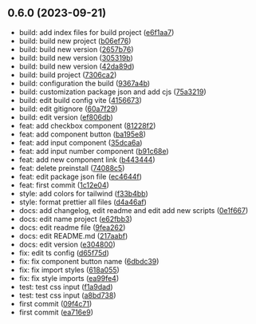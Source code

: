 ## 0.6.0 (2023-09-21)

* build: add index files for build project ([e6f1aa7](https://github.com/maxim-abro/mm-ui/commit/e6f1aa7))
* build: build new project ([b06ef76](https://github.com/maxim-abro/mm-ui/commit/b06ef76))
* build: build new version ([2657b76](https://github.com/maxim-abro/mm-ui/commit/2657b76))
* build: build new version ([305319b](https://github.com/maxim-abro/mm-ui/commit/305319b))
* build: build new version ([42da89d](https://github.com/maxim-abro/mm-ui/commit/42da89d))
* build: build project ([7306ca2](https://github.com/maxim-abro/mm-ui/commit/7306ca2))
* build: configuration the build ([9367a4b](https://github.com/maxim-abro/mm-ui/commit/9367a4b))
* build: customization package json and add cjs ([75a3219](https://github.com/maxim-abro/mm-ui/commit/75a3219))
* build: edit build config vite ([4156673](https://github.com/maxim-abro/mm-ui/commit/4156673))
* build: edit gitignore ([60a7f29](https://github.com/maxim-abro/mm-ui/commit/60a7f29))
* build: edit version ([ef806db](https://github.com/maxim-abro/mm-ui/commit/ef806db))
* feat: add checkbox component ([81228f2](https://github.com/maxim-abro/mm-ui/commit/81228f2))
* feat: add component button ([ba195e8](https://github.com/maxim-abro/mm-ui/commit/ba195e8))
* feat: add input component ([35dca6a](https://github.com/maxim-abro/mm-ui/commit/35dca6a))
* feat: add input number component ([b91c68e](https://github.com/maxim-abro/mm-ui/commit/b91c68e))
* feat: add new component link ([b443444](https://github.com/maxim-abro/mm-ui/commit/b443444))
* feat: delete preinstall ([74088c5](https://github.com/maxim-abro/mm-ui/commit/74088c5))
* feat: edit package json file ([ec4644f](https://github.com/maxim-abro/mm-ui/commit/ec4644f))
* feat: first commit ([1c12e04](https://github.com/maxim-abro/mm-ui/commit/1c12e04))
* style: add colors for tailwind ([f33b4bb](https://github.com/maxim-abro/mm-ui/commit/f33b4bb))
* style: format prettier all files ([d4a46af](https://github.com/maxim-abro/mm-ui/commit/d4a46af))
* docs: add changelog, edit readme and edit add new scripts ([0e1f667](https://github.com/maxim-abro/mm-ui/commit/0e1f667))
* docs: edit name project ([e62fbb3](https://github.com/maxim-abro/mm-ui/commit/e62fbb3))
* docs: edit readme file ([9fea262](https://github.com/maxim-abro/mm-ui/commit/9fea262))
* docs: edit README.md ([217aabf](https://github.com/maxim-abro/mm-ui/commit/217aabf))
* docs: edit version ([e304800](https://github.com/maxim-abro/mm-ui/commit/e304800))
* fix: edit ts config ([d65f75d](https://github.com/maxim-abro/mm-ui/commit/d65f75d))
* fix: fix component button name ([6dbdc39](https://github.com/maxim-abro/mm-ui/commit/6dbdc39))
* fix: fix import styles ([618a055](https://github.com/maxim-abro/mm-ui/commit/618a055))
* fix: fix style imports ([ea99fe4](https://github.com/maxim-abro/mm-ui/commit/ea99fe4))
* test: test css input ([f1a9dad](https://github.com/maxim-abro/mm-ui/commit/f1a9dad))
* test: test css input ([a8bd738](https://github.com/maxim-abro/mm-ui/commit/a8bd738))
* first commit ([09f4c71](https://github.com/maxim-abro/mm-ui/commit/09f4c71))
* first commit ([ea716e9](https://github.com/maxim-abro/mm-ui/commit/ea716e9))



